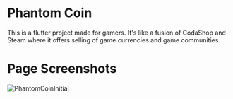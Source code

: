 # Phantom Coin
This is a flutter project made for gamers. It's like a fusion of CodaShop and Steam where it offers selling of game currencies and game communities.

# Page Screenshots
![PhantomCoinInitial](https://github.com/Jsh-Syn/Phantom-Coin/assets/157363386/9f40da61-bc30-4ecb-90b5-937784b0a367)
